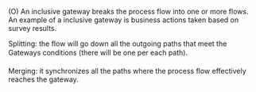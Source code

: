 (O)
An inclusive gateway breaks the process flow into one or more flows. An example of a inclusive gateway is business actions taken based on survey results.

Splitting: the flow will go down all the outgoing paths that meet the Gateways conditions (there will be one per each path). 

Merging: it synchronizes all the paths where the process flow effectively reaches the gateway.